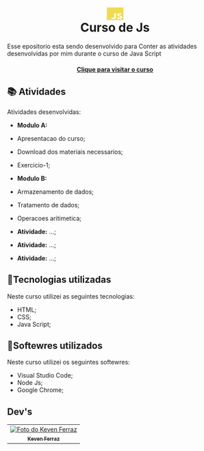 <h1 align="center">
  <img align="center" alt="Js" height="30" width="40" src="https://raw.githubusercontent.com/devicons/devicon/master/icons/javascript/javascript-plain.svg">
  <br>
    Curso de Js
</h1>

Esse epositorio esta sendo desenvolvido para Conter as atividades desenvolvidas por mim durante o curso de Java Script


<h4 align="center">
 <a href="https://www.cursoemvideo.com/curso/javascript/aulas/conhecendo-o-javascript/modulos/como-chegamos-ate-aqui/" id="btn">Clique para visitar o curso</a>
</h4>

## 📚 Atividades

Atividades desenvolvidas:

- **Modulo A:** 
- Apresentacao do curso;
- Download dos materiais necessarios;
- Exercicio-1;

- **Modulo B:**
- Armazenamento de dados;
- Tratamento de dados;
- Operacoes aritimetica;
- **Atividade:** ...;
- **Atividade:** ...;
- **Atividade:** ...;

## 📂Tecnologias utilizadas

Neste curso utilizei as seguintes tecnologias:

- HTML;
- CSS;
- Java Script;

## 📂Softewres utilizados

Neste curso utilizei os seguintes softewres:

- Visual Studio Code;
- Node Js;
- Google Chrome;

<h2>Dev's</h2>

<table>
  <tr>
    <td align="center">
      <a href="https://github.com/Kevenferraz39">
          <img src="view/_img/eu.jpeg" width="100px;" alt="Foto do Keven Ferraz"/><br>
        <sub>
          <b>Keven Ferraz</b>
        </sub>
      </a>
    </td>
  </tr>
</table>

